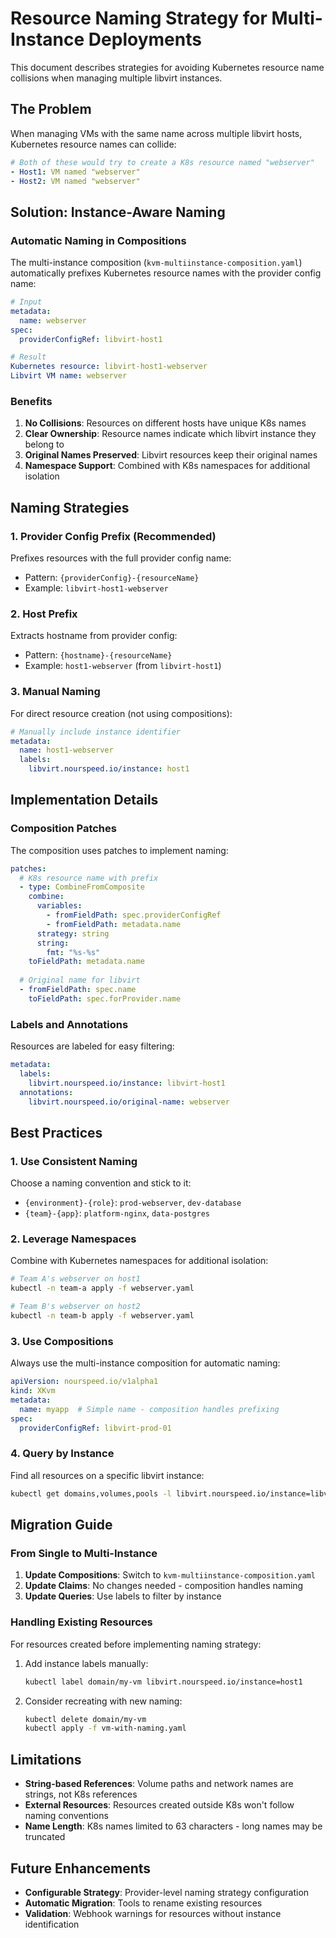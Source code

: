 # Resource Naming Strategy for Multi-Instance Deployments

This document describes strategies for avoiding Kubernetes resource name collisions when managing multiple libvirt instances.

## The Problem

When managing VMs with the same name across multiple libvirt hosts, Kubernetes resource names can collide:

```yaml
# Both of these would try to create a K8s resource named "webserver"
- Host1: VM named "webserver" 
- Host2: VM named "webserver"
```

## Solution: Instance-Aware Naming

### Automatic Naming in Compositions

The multi-instance composition (`kvm-multiinstance-composition.yaml`) automatically prefixes Kubernetes resource names with the provider config name:

```yaml
# Input
metadata:
  name: webserver
spec:
  providerConfigRef: libvirt-host1

# Result
Kubernetes resource: libvirt-host1-webserver
Libvirt VM name: webserver
```

### Benefits

1. **No Collisions**: Resources on different hosts have unique K8s names
2. **Clear Ownership**: Resource names indicate which libvirt instance they belong to
3. **Original Names Preserved**: Libvirt resources keep their original names
4. **Namespace Support**: Combined with K8s namespaces for additional isolation

## Naming Strategies

### 1. Provider Config Prefix (Recommended)

Prefixes resources with the full provider config name:
- Pattern: `{providerConfig}-{resourceName}`
- Example: `libvirt-host1-webserver`

### 2. Host Prefix

Extracts hostname from provider config:
- Pattern: `{hostname}-{resourceName}`
- Example: `host1-webserver` (from `libvirt-host1`)

### 3. Manual Naming

For direct resource creation (not using compositions):
```yaml
# Manually include instance identifier
metadata:
  name: host1-webserver
  labels:
    libvirt.nourspeed.io/instance: host1
```

## Implementation Details

### Composition Patches

The composition uses patches to implement naming:

```yaml
patches:
  # K8s resource name with prefix
  - type: CombineFromComposite
    combine:
      variables:
        - fromFieldPath: spec.providerConfigRef
        - fromFieldPath: metadata.name
      strategy: string
      string:
        fmt: "%s-%s"
    toFieldPath: metadata.name
    
  # Original name for libvirt
  - fromFieldPath: spec.name
    toFieldPath: spec.forProvider.name
```

### Labels and Annotations

Resources are labeled for easy filtering:

```yaml
metadata:
  labels:
    libvirt.nourspeed.io/instance: libvirt-host1
  annotations:
    libvirt.nourspeed.io/original-name: webserver
```

## Best Practices

### 1. Use Consistent Naming

Choose a naming convention and stick to it:
- `{environment}-{role}`: `prod-webserver`, `dev-database`
- `{team}-{app}`: `platform-nginx`, `data-postgres`

### 2. Leverage Namespaces

Combine with Kubernetes namespaces for additional isolation:
```bash
# Team A's webserver on host1
kubectl -n team-a apply -f webserver.yaml

# Team B's webserver on host2  
kubectl -n team-b apply -f webserver.yaml
```

### 3. Use Compositions

Always use the multi-instance composition for automatic naming:
```yaml
apiVersion: nourspeed.io/v1alpha1
kind: XKvm
metadata:
  name: myapp  # Simple name - composition handles prefixing
spec:
  providerConfigRef: libvirt-prod-01
```

### 4. Query by Instance

Find all resources on a specific libvirt instance:
```bash
kubectl get domains,volumes,pools -l libvirt.nourspeed.io/instance=libvirt-host1
```

## Migration Guide

### From Single to Multi-Instance

1. **Update Compositions**: Switch to `kvm-multiinstance-composition.yaml`
2. **Update Claims**: No changes needed - composition handles naming
3. **Update Queries**: Use labels to filter by instance

### Handling Existing Resources

For resources created before implementing naming strategy:

1. Add instance labels manually:
   ```bash
   kubectl label domain/my-vm libvirt.nourspeed.io/instance=host1
   ```

2. Consider recreating with new naming:
   ```bash
   kubectl delete domain/my-vm
   kubectl apply -f vm-with-naming.yaml
   ```

## Limitations

- **String-based References**: Volume paths and network names are strings, not K8s references
- **External Resources**: Resources created outside K8s won't follow naming conventions
- **Name Length**: K8s names limited to 63 characters - long names may be truncated

## Future Enhancements

- **Configurable Strategy**: Provider-level naming strategy configuration
- **Automatic Migration**: Tools to rename existing resources
- **Validation**: Webhook warnings for resources without instance identification